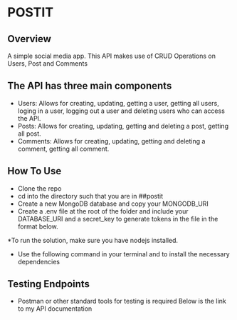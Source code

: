 # POSTIT

## Overview
A simple social media app. This API makes use of CRUD Operations on Users, Post and Comments

## The API has three main components

* Users: Allows for creating, updating, getting a user, getting all users, loging in a user, logging out a user and deleting users who can access the API.
* Posts: Allows for creating, updating, getting and deleting a post, getting all post.
* Comments: Allows for creating, updating, getting and deleting a comment, getting all comment.

## How To Use

* Clone the repo
* cd into the directory such that you are in ##postit
* Create a new MongoDB database and copy your MONGODB_URI
* Create a .env file at the root of the folder and include your DATABASE_URI and a secret_key to generate tokens in the file in the format below.


*To run the solution, make sure you have nodejs installed.
* Use the following command in your terminal and to install the necessary dependencies

## Testing Endpoints
* Postman or other standard tools for testing is required
Below is the link to my API documentation
